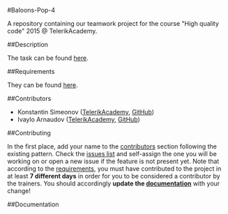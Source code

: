 #Baloons-Pop-4

A repository containing our teamwork project for the course "High quality code" 2015 @ TelerikAcademy.

##Description

The task can be found [here](TASK.docx).

##Requirements

They can be found [here](REQUIREMENTS.md).

##Contributors

* Konstantin Simeonov ([TelerikAcademy](http://telerikacademy.com/Users/kon.simeonov), [GitHub](https://github.com/KonstantinSimeonov))
* Ivaylo Arnaudov ([TelerikAcademy](http://telerikacademy.com/Users/ivaylo.arnaudov), [GitHub](https://github.com/arnaudoff))

##Contributing

In the first place, add your name to the [contributors](#contributors) section following the existing pattern. Check the [issues list](https://github.com/Baloons-Pop-4/Main/issues) and self-assign the one you will be working on or open a new issue if the feature is not present yet. Note that according to the [requirements](REQUIREMENTS.md), you must have contributed to the project in at least **7 different days** in order for you to be considered a contributor by the trainers. You should accordingly **update the [documentation](#documentation)** with your change!

##Documentation